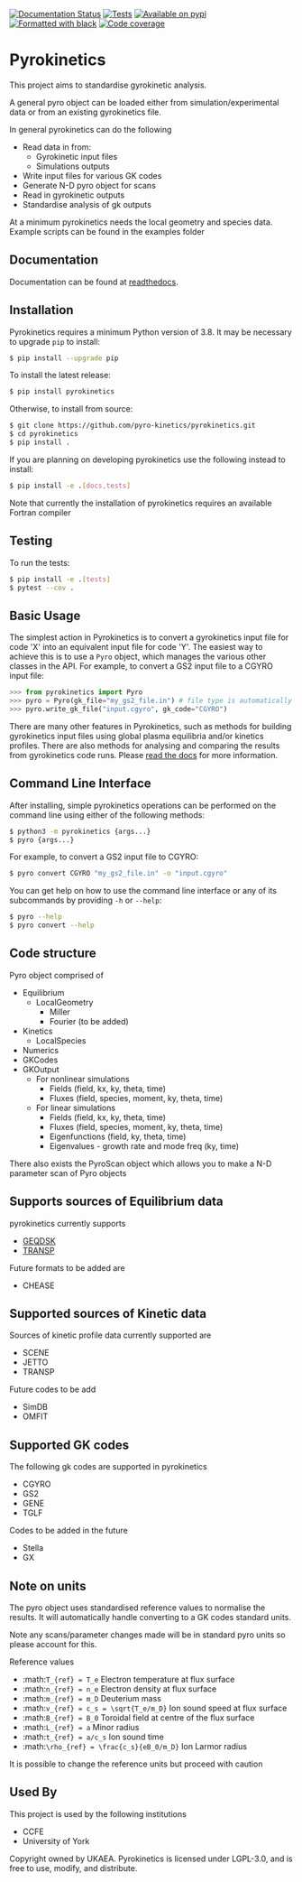 [![Documentation Status](https://readthedocs.org/projects/pyrokinetics/badge/?version=latest)](https://pyrokinetics.readthedocs.io/en/latest/?badge=latest)
[![Tests](https://github.com/pyro-kinetics/pyrokinetics/workflows/tests/badge.svg?branch=unstable)](https://github.com/pyro-kinetics/pyrokinetics/actions?query=workflow%3Atests)
[![Available on pypi](https://img.shields.io/pypi/v/pyrokinetics.svg)](https://pypi.org/project/pyrokinetics/)
[![Formatted with black](https://img.shields.io/badge/code%20style-black-000000.svg)](https://github.com/python/black)
[![Code coverage](https://codecov.io/gh/pyro-kinetics/pyrokinetics/branch/unstable/graph/badge.svg)](https://codecov.io/gh/pyro-kinetics/pyrokinetics)


# Pyrokinetics

This project aims to standardise gyrokinetic analysis. 

A general pyro object can be loaded either from simulation/experimental data or from an existing gyrokinetics file. 

In general pyrokinetics can do the following

* Read data in from:
    * Gyrokinetic input files
    * Simulations outputs
* Write input files for various GK codes
* Generate N-D pyro object for scans
* Read in gyrokinetic outputs
* Standardise analysis of gk outputs

At a minimum pyrokinetics needs the local geometry and species data. Example scripts can be found in the examples folder

## Documentation

Documentation can be found at [readthedocs](https://pyrokinetics.readthedocs.io/en/latest/).

## Installation 

Pyrokinetics requires a minimum Python version of 3.8. It may be necessary to upgrade
`pip` to install:

```bash
$ pip install --upgrade pip
```

To install the latest release:

```bash
$ pip install pyrokinetics
```

Otherwise, to install from source:

```bash 
$ git clone https://github.com/pyro-kinetics/pyrokinetics.git
$ cd pyrokinetics
$ pip install .
```

If you are planning on developing pyrokinetics use the following instead to install:

```bash 
$ pip install -e .[docs,tests]
```

Note that currently the installation of pyrokinetics requires an available Fortran compiler

## Testing

To run the tests:

```bash
$ pip install -e .[tests]
$ pytest --cov .
```

## Basic Usage

The simplest action in Pyrokinetics is to convert a gyrokinetics input file for code
'X' into an equivalent input file for code 'Y'. The easiest way to achieve this is to
use a `Pyro` object, which manages the various other classes in the API. For example,
to convert a GS2 input file to a CGYRO input file:

```python
>>> from pyrokinetics import Pyro
>>> pyro = Pyro(gk_file="my_gs2_file.in") # file type is automatically inferred
>>> pyro.write_gk_file("input.cgyro", gk_code="CGYRO")
```

There are many other features in Pyrokinetics, such as methods for building gyrokinetics
input files using global plasma equilibria and/or kinetics profiles. There are also
methods for analysing and comparing the results from gyrokinetics code runs. Please
[read the docs](https://pyrokinetics.readthedocs.io/en/latest/#) for more information.

## Command Line Interface

After installing, simple pyrokinetics operations can be performed on the command line
using either of the following methods:

```bash
$ python3 -m pyrokinetics {args...}
$ pyro {args...}
```

For example, to convert a GS2 input file to CGYRO:

```bash
$ pyro convert CGYRO "my_gs2_file.in" -o "input.cgyro"
```

You can get help on how to use the command line interface or any of its subcommands
by providing `-h` or `--help`:

```bash
$ pyro --help
$ pyro convert --help
```

## Code structure 

Pyro object comprised of 

* Equilibrium
   * LocalGeometry
      * Miller
      * Fourier (to be added)
* Kinetics
   * LocalSpecies 
* Numerics
* GKCodes
* GKOutput
   * For nonlinear simulations
      * Fields (field, kx, ky, theta, time)
      * Fluxes (field, species, moment, ky, theta, time)
   * For linear simulations
      * Fields (field, kx, ky, theta, time)
      * Fluxes (field, species, moment, ky, theta, time)
      * Eigenfunctions (field, ky, theta, time)
      * Eigenvalues - growth rate and mode freq (ky, time)

There also exists the PyroScan object which allows you to make a N-D parameter scan of Pyro objects


## Supports sources of Equilibrium data
pyrokinetics currently supports
* [GEQDSK](https://w3.pppl.gov/ntcc/TORAY/G_EQDSK.pdf)
* [TRANSP](https://w3.pppl.gov/~pshare/help/body_transp_hlp.html#outfile56.html)

Future formats to be added are
* CHEASE


## Supported sources of Kinetic data

Sources of kinetic profile data currently supported are
* SCENE
* JETTO
* TRANSP

Future codes to be add 
* SimDB
* OMFIT

## Supported GK codes

The following gk codes are supported in pyrokinetics

* CGYRO
* GS2
* GENE
* TGLF

Codes to be added in the future
* Stella
* GX

## Note on units

The pyro object uses standardised reference values to normalise the results. It will automatically handle converting to a GK codes standard units.

Note any scans/parameter changes made will be in standard pyro units so please account for this.

Reference values
- :math:`T_{ref} = T_e` Electron temperature at flux surface
- :math:`n_{ref} = n_e` Electron density at flux surface
- :math:`m_{ref} = m_D` Deuterium mass
- :math:`v_{ref} = c_s = \sqrt{T_e/m_D}` Ion sound speed at flux surface
- :math:`B_{ref} = B_0` Toroidal field at centre of the flux surface
- :math:`L_{ref} = a` Minor radius
- :math:`t_{ref} = a/c_s` Ion sound time
- :math:`\rho_{ref} = \frac{c_s}{eB_0/m_D}` Ion Larmor radius

It is possible to change the reference units but proceed with caution
  
## Used By

This project is used by the following institutions

- CCFE
- University of York


Copyright owned by UKAEA. Pyrokinetics is licensed under LGPL-3.0, and is free to use, modify, and distribute.
  
